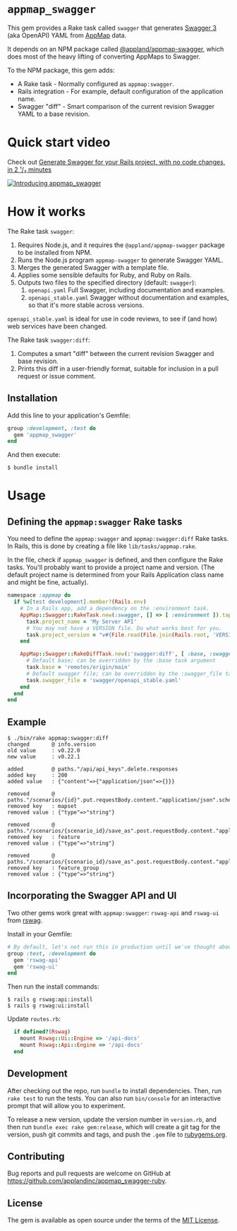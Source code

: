 # `appmap_swagger`

This gem provides a Rake task called `swagger` that generates [Swagger 3](https://swagger.io/specification/) (aka OpenAPI) YAML from [AppMap](https://github.com/applandinc/appmap-ruby) data.

It depends on an NPM package called [@appland/appmap-swagger](https://www.npmjs.com/package/@appland/appmap-swagger), which does most of the heavy lifting of converting AppMaps to Swagger.

To the NPM package, this gem adds:

* A Rake task - Normally configured as `appmap:swagger`.
* Rails integration - For example, default configuration of the application name.
* Swagger "diff" - Smart comparison of the current revision Swagger YAML to a base revision.

# Quick start video

Check out [Generate Swagger for your Rails project, with no code changes, in 2 ¹/₂ minutes](https://dev.to/appland/generate-swagger-for-your-rails-project-with-no-code-changes-in-2-minutes-3abj)

[![Introducing appmap_swagger](https://user-images.githubusercontent.com/86395/114316594-3f418400-9ad2-11eb-9449-683fd6d34963.png)](https://dev.to/appland/generate-swagger-for-your-rails-project-with-no-code-changes-in-2-minutes-3abj)


# How it works

The Rake task `swagger`:

1. Requires Node.js, and it requires the `@appland/appmap-swagger` package to be installed from NPM.
2. Runs the Node.js program `appmap-swagger` to generate Swagger YAML.
3. Merges the generated Swagger with a template file.
4. Applies some sensible defaults for Ruby, and Ruby on Rails.
5. Outputs two files to the specified directory (default: `swagger`):
     1. `openapi.yaml` Full Swagger, including documentation and examples.
     2. `openapi_stable.yaml` Swagger without documentation and examples, so that it's more stable across versions.

`openapi_stable.yaml` is ideal for use in code reviews, to see if (and how) web services have been changed.

The Rake task `swagger:diff`:

1. Computes a smart "diff" between the current revision Swagger and base revision.
2. Prints this diff in a user-friendly format, suitable for inclusion in a pull request or issue comment.


## Installation

Add this line to your application's Gemfile:

```ruby
group :development, :test do
  gem 'appmap_swagger'
end
```

And then execute:

    $ bundle install

# Usage

## Defining the `appmap:swagger` Rake tasks

You need to define the `appmap:swagger` and `appmap:swagger:diff` Rake tasks. In Rails, this is done by creating a file like `lib/tasks/appmap.rake`.

In the file, check if `appmap_swagger` is defined, and then configure the Rake tasks. You'll probably want to provide
a project name and version. (The default project name is determined from your Rails Application class name and might be fine, actually).

```ruby
namespace :appmap do
  if %w[test development].member?(Rails.env)
    # In a Rails app, add a dependency on the :environment task.
    AppMap::Swagger::RakeTask.new(:swagger, [] => [ :environment ]).tap do |task|
      task.project_name = 'My Server API'
      # You may not have a VERSION file. Do what works best for you.
      task.project_version = "v#{File.read(File.join(Rails.root, 'VERSION')).strip}"
    end

    AppMap::Swagger::RakeDiffTask.new(:'swagger:diff', [ :base, :swagger_file ]).tap do |task|
      # Default base; can be overridden by the :base task argument
      task.base = 'remotes/origin/main'
      # Default swagger file; can be overridden by the :swagger_file task argument
      task.swagger_file = 'swagger/openapi_stable.yaml'
    end
  end
end
```

## Example

```sh-session
$ ./bin/rake appmap:swagger:diff
changed       @ info.version
old value     : v0.22.0
new value     : v0.22.1

added         @ paths."/api/api_keys".delete.responses
added key     : 200
added value   : {"content"=>{"application/json"=>{}}}

removed       @ paths."/scenarios/{id}".put.requestBody.content."application/json".schema.properties.scenario.properties
removed key   : mapset
removed value : {"type"=>"string"}

removed       @ paths."/scenarios/{scenario_id}/save_as".post.requestBody.content."application/json".schema.properties.save_as.properties
removed key   : feature
removed value : {"type"=>"string"}

removed       @ paths."/scenarios/{scenario_id}/save_as".post.requestBody.content."application/json".schema.properties.save_as.properties
removed key   : feature_group
removed value : {"type"=>"string"}
```

## Incorporating the Swagger API and UI

Two other gems work great with `appmap:swagger`: `rswag-api` and `rswag-ui` from [rswag](https://github.com/rswag/rswag).

Install in your Gemfile:

```ruby
# By default, let's not run this in production until we've thought about the implications.
group :test, :development do
  gem 'rswag-api'
  gem 'rswag-ui'
end
```

Then run the install commands:

```sh-session
$ rails g rswag:api:install
$ rails g rswag:ui:install
```

Update `routes.rb`:

```ruby
  if defined?(Rswag)
    mount Rswag::Ui::Engine => '/api-docs'
    mount Rswag::Api::Engine => '/api-docs'
  end
```

## Development

After checking out the repo, run `bundle` to install dependencies. Then, run `rake test` to run the tests. You can also run `bin/console` for an interactive prompt that will allow you to experiment.

To release a new version, update the version number in `version.rb`, and then run `bundle exec rake gem:release`, which will create a git tag for the version, push git commits and tags, and push the `.gem` file to [rubygems.org](https://rubygems.org).

## Contributing

Bug reports and pull requests are welcome on GitHub at https://github.com/applandinc/appmap_swagger-ruby.

## License

The gem is available as open source under the terms of the [MIT License](https://opensource.org/licenses/MIT).

